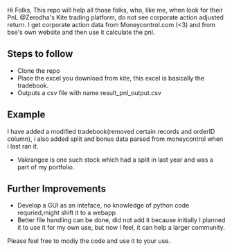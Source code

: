 Hi Folks,
This repo will help all those folks, who, like me,  when look for their PnL @Zerodha's Kite trading platform, do not see corporate action adjusted return.
I get corporate action data from Moneycontrol.com (<3) and from bse's own website and then use it calculate the pnl.

## Steps to follow
- Clone the repo
- Place the excel you download from kite, this excel is basically the tradebook. 
- Outputs a csv file with name result_pnl_output.csv

## Example
I have added a modified tradebook(removed certain records and orderID column), i also added split and bonus data parsed from moneycontrol when i last ran it.
- Vakrangee is one such stock which had a split in last year and was a part of my portfolio.

## Further Improvements
- Develop a GUI as an inteface, no knowledge of python code requried,might shift it to a webapp
- Better file handling can be done, did not add it because initially I planned it to use it for my own use, but now I feel, it can help a larger community.

Please feel free to modiy the code and use it to your use. 
